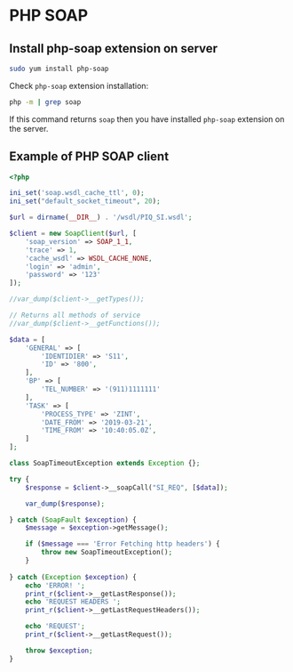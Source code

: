 # PHP SOAP

## Install php-soap extension on server

```bash
sudo yum install php-soap
```

Check `php-soap` extension installation:

```bash
php -m | grep soap
```
If this command returns `soap` then you have installed `php-soap` extension on the server.

## Example of PHP SOAP client

```php
<?php

ini_set('soap.wsdl_cache_ttl', 0);
ini_set("default_socket_timeout", 20);

$url = dirname(__DIR__) . '/wsdl/PIQ_SI.wsdl';

$client = new SoapClient($url, [
    'soap_version' => SOAP_1_1,
    'trace' => 1,
    'cache_wsdl' => WSDL_CACHE_NONE,
    'login' => 'admin',
    'password' => '123'
]);

//var_dump($client->__getTypes());

// Returns all methods of service
//var_dump($client->__getFunctions());

$data = [
    'GENERAL' => [
        'IDENTIDIER' => 'S11',
        'ID' => '800',
    ],
    'BP' => [
        'TEL_NUMBER' => '(911)1111111'
    ],
    'TASK' => [
        'PROCESS_TYPE' => 'ZINT',
        'DATE_FROM' => '2019-03-21',
        'TIME_FROM' => '10:40:05.0Z',
    ]
];

class SoapTimeoutException extends Exception {};

try {
    $response = $client->__soapCall("SI_REQ", [$data]);

    var_dump($response);

} catch (SoapFault $exception) {
    $message = $exception->getMessage();

    if ($message === 'Error Fetching http headers') {
        throw new SoapTimeoutException();
    }
    
} catch (Exception $exception) {
    echo 'ERROR! ';
    print_r($client->__getLastResponse());
    echo 'REQUEST HEADERS ';
    print_r($client->__getLastRequestHeaders());

    echo 'REQUEST';
    print_r($client->__getLastRequest());

    throw $exception;
}
```
